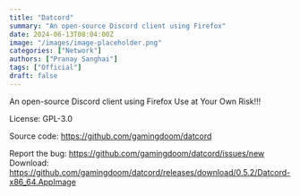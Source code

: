 ```yaml
---
title: "Datcord"
summary: "An open-source Discord client using Firefox"
date: 2024-06-13T08:04:00Z
image: "/images/image-placeholder.png"
categories: ["Network"]
authors: ["Pranay Sanghai"]
tags: ["Official"]
draft: false
---
```


An open-source Discord client using Firefox
Use at Your Own Risk!!!

License: GPL-3.0

Source code: <https://github.com/gamingdoom/datcord>

Report the bug: <https://github.com/gamingdoom/datcord/issues/new>  
Download: <https://github.com/gamingdoom/datcord/releases/download/0.5.2/Datcord-x86_64.AppImage>
